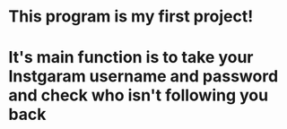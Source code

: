 # This program is my first project!
# It's main function is to take your Instgaram username and password and check who isn't following you back 
